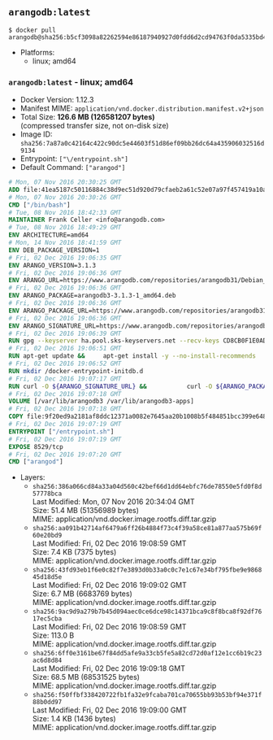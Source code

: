 ## `arangodb:latest`

```console
$ docker pull arangodb@sha256:b5cf3098a82262594e86187940927d0fdd6d2cd94763f0da5335bd463cc1291d
```

-	Platforms:
	-	linux; amd64

### `arangodb:latest` - linux; amd64

-	Docker Version: 1.12.3
-	Manifest MIME: `application/vnd.docker.distribution.manifest.v2+json`
-	Total Size: **126.6 MB (126581207 bytes)**  
	(compressed transfer size, not on-disk size)
-	Image ID: `sha256:7a87a0c42164c422c90dc5e44603f51d86ef09bb26dc64a435906032516d9134`
-	Entrypoint: `["\/entrypoint.sh"]`
-	Default Command: `["arangod"]`

```dockerfile
# Mon, 07 Nov 2016 20:30:25 GMT
ADD file:41ea5187c50116884c38d9ec51d920d79cfaeb2a61c52e07a97f457419a10a4f in / 
# Mon, 07 Nov 2016 20:30:26 GMT
CMD ["/bin/bash"]
# Tue, 08 Nov 2016 18:42:33 GMT
MAINTAINER Frank Celler <info@arangodb.com>
# Tue, 08 Nov 2016 18:49:29 GMT
ENV ARCHITECTURE=amd64
# Mon, 14 Nov 2016 18:41:59 GMT
ENV DEB_PACKAGE_VERSION=1
# Fri, 02 Dec 2016 19:06:35 GMT
ENV ARANGO_VERSION=3.1.3
# Fri, 02 Dec 2016 19:06:36 GMT
ENV ARANGO_URL=https://www.arangodb.com/repositories/arangodb31/Debian_8.0
# Fri, 02 Dec 2016 19:06:36 GMT
ENV ARANGO_PACKAGE=arangodb3-3.1.3-1_amd64.deb
# Fri, 02 Dec 2016 19:06:36 GMT
ENV ARANGO_PACKAGE_URL=https://www.arangodb.com/repositories/arangodb31/Debian_8.0/amd64/arangodb3-3.1.3-1_amd64.deb
# Fri, 02 Dec 2016 19:06:36 GMT
ENV ARANGO_SIGNATURE_URL=https://www.arangodb.com/repositories/arangodb31/Debian_8.0/amd64/arangodb3-3.1.3-1_amd64.deb.asc
# Fri, 02 Dec 2016 19:06:39 GMT
RUN gpg --keyserver ha.pool.sks-keyservers.net --recv-keys CD8CB0F1E0AD5B52E93F41E7EA93F5E56E751E9B
# Fri, 02 Dec 2016 19:06:51 GMT
RUN apt-get update &&     apt-get install -y --no-install-recommends         libjemalloc1 	libsnappy1         ca-certificates         pwgen         curl     &&     rm -rf /var/lib/apt/lists/*
# Fri, 02 Dec 2016 19:06:52 GMT
RUN mkdir /docker-entrypoint-initdb.d
# Fri, 02 Dec 2016 19:07:17 GMT
RUN curl -O ${ARANGO_SIGNATURE_URL} &&           curl -O ${ARANGO_PACKAGE_URL} &&             gpg --verify ${ARANGO_PACKAGE}.asc &&     (echo arangodb3 arangodb3/password password test | debconf-set-selections) &&     (echo arangodb3 arangodb3/password_again password test | debconf-set-selections) &&     DEBIAN_FRONTEND="noninteractive" dpkg -i ${ARANGO_PACKAGE} &&     rm -rf /var/lib/arangodb3/* &&     sed -ri         -e 's!127\.0\.0\.1!0.0.0.0!g'         -e 's!^(file\s*=).*!\1 -!'         -e 's!^#\s*uid\s*=.*!uid = arangodb!'         -e 's!^#\s*gid\s*=.*!gid = arangodb!'         /etc/arangodb3/arangod.conf     &&     DEBIAN_FRONTEND="noninteractive" apt-get purge -y --auto-remove ca-certificates &&     rm -f ${ARANGO_PACKAGE}*
# Fri, 02 Dec 2016 19:07:18 GMT
VOLUME [/var/lib/arangodb3 /var/lib/arangodb3-apps]
# Fri, 02 Dec 2016 19:07:18 GMT
COPY file:9f20ed9a2181af8ddc12371a0082e7645aa20b1008b5f484851bcc399e64801e in /entrypoint.sh 
# Fri, 02 Dec 2016 19:07:19 GMT
ENTRYPOINT ["/entrypoint.sh"]
# Fri, 02 Dec 2016 19:07:19 GMT
EXPOSE 8529/tcp
# Fri, 02 Dec 2016 19:07:20 GMT
CMD ["arangod"]
```

-	Layers:
	-	`sha256:386a066cd84a33a04d560c42bef66d1dd64ebfc76de78550e5fd0f8d57778bca`  
		Last Modified: Mon, 07 Nov 2016 20:34:04 GMT  
		Size: 51.4 MB (51356989 bytes)  
		MIME: application/vnd.docker.image.rootfs.diff.tar.gzip
	-	`sha256:aa091b42714af6479a6ff26b4884f73c4f39a58ce81a877aa575b69f60e20bd9`  
		Last Modified: Fri, 02 Dec 2016 19:08:59 GMT  
		Size: 7.4 KB (7375 bytes)  
		MIME: application/vnd.docker.image.rootfs.diff.tar.gzip
	-	`sha256:43fd93eb1f6e0c82f7e3893d0b33a0c0c7e1c67e34bf795fbe9e986845d18d5e`  
		Last Modified: Fri, 02 Dec 2016 19:09:02 GMT  
		Size: 6.7 MB (6683769 bytes)  
		MIME: application/vnd.docker.image.rootfs.diff.tar.gzip
	-	`sha256:9ac9d9a279b7b45d094aec0ce6dce98c14371bca9c8f8bca8f92df7617ec5cba`  
		Last Modified: Fri, 02 Dec 2016 19:08:59 GMT  
		Size: 113.0 B  
		MIME: application/vnd.docker.image.rootfs.diff.tar.gzip
	-	`sha256:6ff0e3161be67f84dd5afe9a33cb5fe5a82cd72d0af12e1cc6b19c23ac6d8d84`  
		Last Modified: Fri, 02 Dec 2016 19:09:18 GMT  
		Size: 68.5 MB (68531525 bytes)  
		MIME: application/vnd.docker.image.rootfs.diff.tar.gzip
	-	`sha256:f50ffbf338420722fb1fa32e9fcaba701ca70655bb93b53bf94e371f88b0dd97`  
		Last Modified: Fri, 02 Dec 2016 19:09:00 GMT  
		Size: 1.4 KB (1436 bytes)  
		MIME: application/vnd.docker.image.rootfs.diff.tar.gzip
